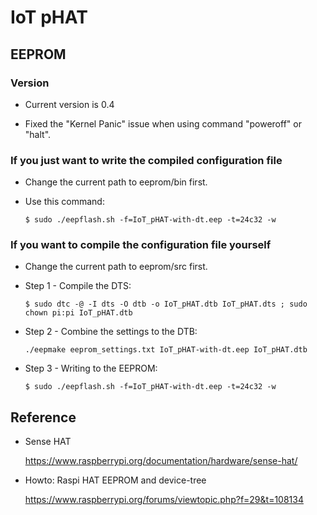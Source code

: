 # IoT pHAT


## EEPROM

### Version

* Current version is 0.4

* Fixed the "Kernel Panic" issue when using command "poweroff" or "halt".
 
### If you just want to write the compiled configuration file

* Change the current path to eeprom/bin first.

* Use this command:

	`$ sudo ./eepflash.sh -f=IoT_pHAT-with-dt.eep -t=24c32 -w`

### If you want to compile the configuration file yourself

* Change the current path to eeprom/src first.

* Step 1 - Compile the DTS:

	`$ sudo dtc -@ -I dts -O dtb -o IoT_pHAT.dtb IoT_pHAT.dts ; sudo chown pi:pi IoT_pHAT.dtb`

* Step 2 - Combine the settings to the DTB:

	`./eepmake eeprom_settings.txt IoT_pHAT-with-dt.eep IoT_pHAT.dtb`

* Step 3 - Writing to the EEPROM:

	`$ sudo ./eepflash.sh -f=IoT_pHAT-with-dt.eep -t=24c32 -w`


## Reference

* Sense HAT

	https://www.raspberrypi.org/documentation/hardware/sense-hat/

* Howto: Raspi HAT EEPROM and device-tree

	https://www.raspberrypi.org/forums/viewtopic.php?f=29&t=108134
